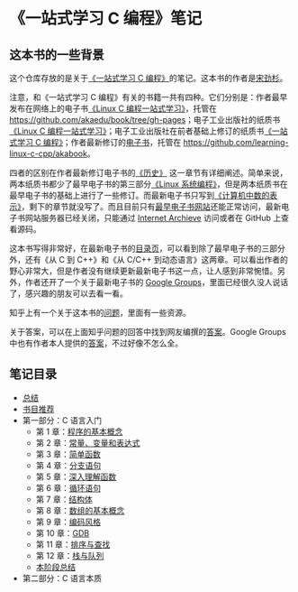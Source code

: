 # 《一站式学习 C 编程》笔记

## 这本书的一些背景

这个仓库存放的是关于[《一站式学习 C 编程》][1]的笔记。这本书的作者是[宋劲杉][2]。

[1]: https://book.douban.com/subject/6025290/

[2]: https://github.com/seanjsong

注意，和《一站式学习 C 编程》有关的书籍一共有四种。它们分别是：作者最早发布在网络上的电子书[《Linux C 编程一站式学习》][3]，托管在 <https://github.com/akaedu/book/tree/gh-pages>；电子工业出版社的纸质书[《Linux C 编程一站式学习》][4]；电子工业出版社在前者基础上修订的纸质书[《一站式学习 C 编程》][1]；作者最新修订的[电子书][5]，托管在 <https://github.com/learning-linux-c-cpp/akabook>。

[3]: https://akaedu.github.io/book/index.html

[4]: https://book.douban.com/subject/4141733/

[5]: https://web.archive.org/web/20170924163408/http://songjinshan.com:80/akabook/zh/index.html

四者的区别在作者最新修订电子书的[《历史》][6] 这一章节有详细阐述。简单来说，两本纸质书都少了最早电子书的第三部分[《Linux 系统编程》][7]，但是两本纸质书在最早电子书的基础上进行了一些修订。而最新电子书只写到[《计算机中数的表示》][8]，剩下的章节就没写了。而且目前只有[最早电子书网站][3]还能正常访问，最新电子书网站服务器已经关闭，只能通过 [Internet Archieve][9] 访问或者在 GitHub 上查看源码。

[6]: https://github.com/learning-linux-c-cpp/akabook/blob/master/zh/history.rst

[7]: https://akaedu.github.io/book/pt03.html

[8]: https://github.com/learning-linux-c-cpp/akabook/blob/master/zh/number.rst

[9]: https://archive.org/

这本书写得非常好，在最新电子书的[目录页][10]，可以看到除了最早电子书的三部分外，还有《从 C 到 C++》和《从 C/C++ 到动态语言》这两章。可以看出作者的野心非常大，但是作者没有继续更新最新电子书这一点，让人感到非常惋惜。另外，作者还开了一个关于最新电子书的 [Google Groups][11]，里面已经很久没人说话了，感兴趣的朋友可以去看一看。

[10]: https://github.com/learning-linux-c-cpp/akabook/blob/master/zh/index.rst

[11]: https://groups.google.com/g/learning-linux-c-cpp

知乎上有一个关于这本书的[问题][12]，里面有一些资源。

[12]: https://www.zhihu.com/question/34069391

关于答案，可以在上面知乎问题的回答中找到网友编撰的[答案][13]。Google Groups 中也有作者本人提供的[答案][14]，不过好像不怎么全。

[13]: https://www.zybuluo.com/ChristopherWu/note/72463

[14]: https://groups.google.com/g/learning-linux-c-cpp/c/Lz0lglbfNuY

## 笔记目录

- [总结](summary-notes.md)
- [书目推荐](book-recommendation.md)
- 第一部分：C 语言入门
  - 第 1 章：[程序的基本概念](part1/chapter-1.md)
  - 第 2 章：[常量、变量和表达式](part1/chapter-2.md)
  - 第 3 章：[简单函数](part1/chapter-3.md)
  - 第 4 章：[分支语句](part1/chapter-4.md)
  - 第 5 章：[深入理解函数](part1/chapter-5.md)
  - 第 6 章：[循环语句](part1/chapter-6.md)
  - 第 7 章：[结构体](part1/chapter-7.md)
  - 第 8 章：[数组的基本概念](part1/chapter-8.md)
  - 第 9 章：[编码风格](part1/chapter-9.md)
  - 第 10 章：[GDB](part1/chapter-10.md)
  - 第 11 章：[排序与查找](part1/chapter-11.md)
  - 第 12 章：[栈与队列](part1/chapter-12.md)
  - [本阶段总结](part1/chapter-13.md)
- 第二部分：C 语言本质
